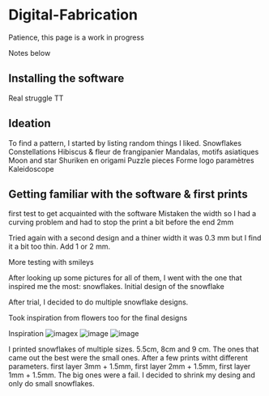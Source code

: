 # Digital-Fabrication
Patience, this page is a work in progress


Notes below


## Installing the software
Real struggle TT


## Ideation
To find a pattern, I started by listing random things I liked.
Snowflakes
Constellations
Hibiscus & fleur de frangipanier
Mandalas, motifs asiatiques
Moon and star
Shuriken en origami
Puzzle pieces
Forme logo paramètres
Kaleidoscope

## Getting familiar with the software & first prints
first test to get acquainted with the software
Mistaken the width so I had a curving problem and had to stop the print a bit before the end 2mm

Tried again with a second design and a thiner width it was 0.3 mm but I find it a bit too thin. Add 1 or 2 mm.

More testing with smileys

After looking up some pictures for all of them, I went with the one that inspired me the most: snowflakes.
Initial design of the snowflake

After trial, I decided to do multiple snowflake designs.

Took inspiration from flowers too for the final designs

Inspiration 
![image](https://user-images.githubusercontent.com/122894971/218130469-73e4cc9b-a985-4aff-9610-2810d75a672f.jpeg)x
![image](https://user-images.githubusercontent.com/122894971/218130123-251cd91f-cb77-41db-9210-f666377fd409.jpeg)
![image](https://user-images.githubusercontent.com/122894971/218130597-2b08446b-6160-4ff9-a2e2-39ffe2fea920.jpeg)

I printed snowflakes of multiple sizes. 5.5cm, 8cm and 9 cm. The ones that came out the best were the small ones. After a few prints witht different parameters. first layer 3mm + 1.5mm, first layer 2mm + 1.5mm, first layer 1mm + 1.5mm. The big ones were a fail. I decided to shrink my desing and only do small snowflakes.

